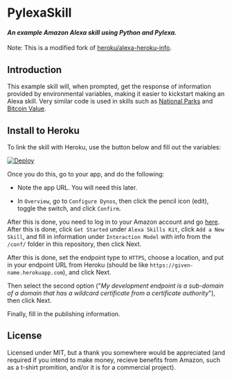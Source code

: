 # PylexaSkill
#### *An example Amazon Alexa skill using Python and Pylexa.*

Note: This is a modified fork of [heroku/alexa-heroku-info](https://github.com/heroku/alexa-heroku-info).

## Introduction
This example skill will, when prompted, get the response of information provided by environmental variables, making it easier to kickstart making an Alexa skill. Very similar code is used in skills such as [National Parks](https://www.amazon.com/ShugaBuga-Development-National-Parks/dp/B0734LBNYX) and [Bitcoin Value](https://www.amazon.com/dp/B0741N7SWN).

## Install to Heroku
To link the skill with Heroku, use the button below and fill out the variables:

[![Deploy](https://www.herokucdn.com/deploy/button.svg)](https://heroku.com/deploy)

Once you do this, go to your app, and do the following:

- Note the app URL. You will need this later.

- In `Overview`, go to `Configure Dynos`, then click the pencil icon (edit), toggle the switch, and click `Confirm`.

After this is done, you need to log in to your Amazon account and go  [here](https://developer.amazon.com/edw/home.html#/). After this is done, click `Get Started` under `Alexa Skills Kit`, click `Add a New Skill`, and fill in information under `Interaction Model` with info from the `/conf/` folder in this repository, then click Next.

After this is done, set the endpoint type to `HTTPS`, choose a location, and put in your endpoint URL from Heroku (should be like `https://given-name.herokuapp.com`), and click Next.

Then select the second option ("*My development endpoint is a sub-domain of a domain that has a wildcard certificate from a certificate authority*"), then click Next.

Finally, fill in the publishing information.

## License
Licensed under MIT, but a thank you somewhere would be appreciated (and required if you intend to make money, recieve benefits from Amazon, such as a t-shirt promition, and/or it is for a commercial project).
